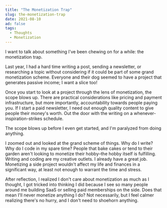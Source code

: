 ```yaml
---
title: "The Monetization Trap"
slug: the-monetization-trap
date: 2021-08-10
ad: false
tags:
  - Thoughts
  - Monetization
---
```


I  want to talk about something I've been chewing on for a while: the monetization trap.

<!--more-->

Last year, I had a hard time writing a post, sending a newsletter, or researching a topic without considering if it could be part of some grand monetization scheme. Everyone and their dog seemed to have a project that generates passive income; I want a slice too!

Once you start to look at a project through the lens of monetization, the scope blows up. There are practical considerations like pricing and payment infrastructure, but more importantly, accountability towards people paying you. If I start a paid newsletter, I need out enough quality content to give people their money's worth. Out the door with the writing on a whenever-inspiration-strikes schedule.

The scope blows up before I even get started, and I'm paralyzed from doing anything.

I zoomed out and looked at the grand scheme of things. Why do I write? Why do I code in my spare time? People that bake cakes or tend to their garden aren't looking to monetize their hobby–the hobby itself is fulfilling. Writing and coding are my creative outlets. I already have a great job. Monetizing a side project wouldn't affect my life and finances in a significant way, at least not enough to warrant the time and stress.

After reflection, I realized I don't care about monetization as much as I thought, I got tricked into thinking I did because I see so many people around me building SaaS or selling paid memberships on the side. Does that mean I'll never monetize anything I do? Not necessarily, but I feel calmer realizing there's no hurry, and I don't need to shoehorn anything.
